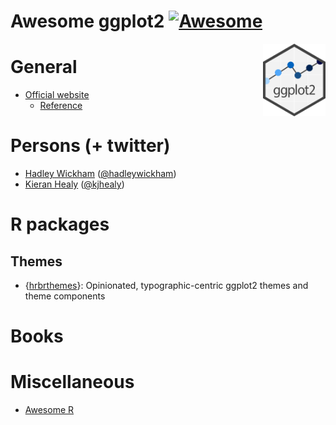 # Awesome ggplot2 [![Awesome](https://cdn.rawgit.com/sindresorhus/awesome/d7305f38d29fed78fa85652e3a63e154dd8e8829/media/badge.svg)](https://github.com/sindresorhus/awesome)
[<img src="https://raw.githubusercontent.com/rstudio/hex-stickers/master/PNG/ggplot2.png" align="right" width="100">](https://ggplot2.tidyverse.org/)


# General

* [Official website](https://ggplot2.tidyverse.org/)
  * [Reference](https://ggplot2.tidyverse.org/reference/index.html)

# Persons (+ twitter)

* [Hadley Wickham](http://hadley.nz/) ([@hadleywickham](https://twitter.com/hadleywickham))
* [Kieran Healy](https://kieranhealy.org/) ([@kjhealy](https://twitter.com/kjhealy/))

# R packages

## Themes

* {[hrbrthemes](https://github.com/hrbrmstr/hrbrthemes)}: Opinionated, typographic-centric ggplot2 themes and theme components

# Books

# Miscellaneous

* [Awesome R](https://awesome-r.com/)
